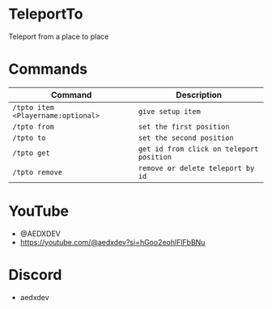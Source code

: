 # TeleportTo
Teleport from a place to place

# Commands
Command | Description
--- | ---
`/tpto item <Playername:optional>` | `give setup item`
`/tpto from` | `set the first position`
`/tpto to` | `set the second position`
`/tpto get` | `get id from click on teleport position`
`/tpto remove` | `remove or delete teleport by id`

# YouTube
- @AEDXDEV
- https://youtube.com/@aedxdev?si=hGoo2eohlFlFbBNu

# Discord
- aedxdev

